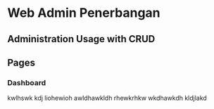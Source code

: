 # Web Admin Penerbangan

## Administration Usage with CRUD

## Pages

### Dashboard

kwlhswk
kdj
liohewioh
awldhawkldh
rhewkrhkw
wkdhawkdh
kldjlakd
